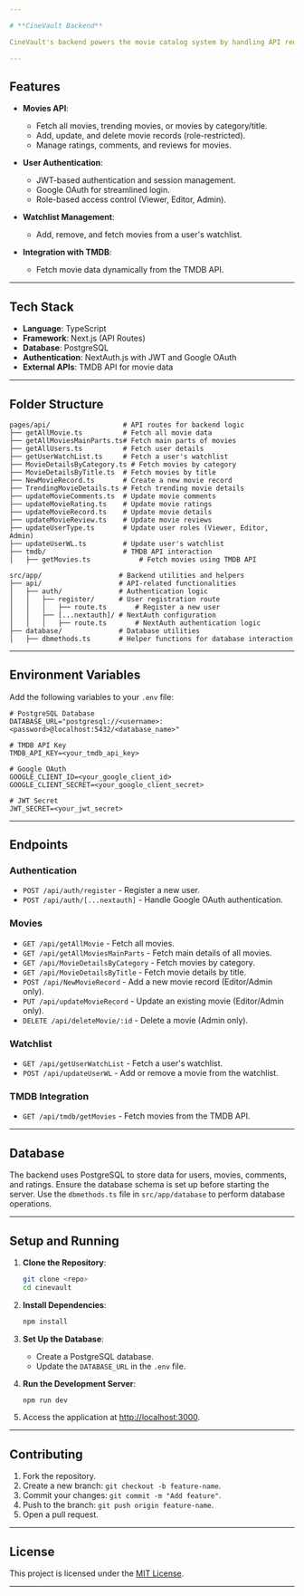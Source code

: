 ```yaml
---

# **CineVault Backend**

CineVault's backend powers the movie catalog system by handling API requests, managing data interactions with the PostgreSQL database, authenticating users, and enabling role-based access control.

---
```


## **Features**  

- **Movies API**:  
  - Fetch all movies, trending movies, or movies by category/title.  
  - Add, update, and delete movie records (role-restricted).  
  - Manage ratings, comments, and reviews for movies.  

- **User Authentication**:  
  - JWT-based authentication and session management.  
  - Google OAuth for streamlined login.  
  - Role-based access control (Viewer, Editor, Admin).  

- **Watchlist Management**:  
  - Add, remove, and fetch movies from a user's watchlist.  

- **Integration with TMDB**:  
  - Fetch movie data dynamically from the TMDB API.  

---

## **Tech Stack**  

- **Language**: TypeScript  
- **Framework**: Next.js (API Routes)  
- **Database**: PostgreSQL  
- **Authentication**: NextAuth.js with JWT and Google OAuth  
- **External APIs**: TMDB API for movie data  

---

## **Folder Structure**  

```plaintext
pages/api/                  # API routes for backend logic
├── getAllMovie.ts          # Fetch all movie data
├── getAllMoviesMainParts.ts# Fetch main parts of movies
├── getAllUsers.ts          # Fetch user details
├── getUserWatchList.ts     # Fetch a user's watchlist
├── MovieDetailsByCategory.ts # Fetch movies by category
├── MovieDetailsByTitle.ts  # Fetch movies by title
├── NewMovieRecord.ts       # Create a new movie record
├── TrendingMovieDetails.ts # Fetch trending movie details
├── updateMovieComments.ts  # Update movie comments
├── updateMovieRating.ts    # Update movie ratings
├── updateMovieRecord.ts    # Update movie details
├── updateMovieReview.ts    # Update movie reviews
├── updateUserType.ts       # Update user roles (Viewer, Editor, Admin)
├── updateUserWL.ts         # Update user's watchlist
├── tmdb/                   # TMDB API interaction
│   ├── getMovies.ts            # Fetch movies using TMDB API
```

```plaintext
src/app/                   # Backend utilities and helpers
├── api/                   # API-related functionalities
│   ├── auth/              # Authentication logic
│   │   ├── register/      # User registration route
│   │   │   ├── route.ts       # Register a new user
│   │   ├── [...nextauth]/ # NextAuth configuration
│   │   │   ├── route.ts       # NextAuth authentication logic
├── database/              # Database utilities
│   ├── dbmethods.ts       # Helper functions for database interaction
```

---

## **Environment Variables**  

Add the following variables to your `.env` file:

```env
# PostgreSQL Database
DATABASE_URL="postgresql://<username>:<password>@localhost:5432/<database_name>"

# TMDB API Key
TMDB_API_KEY=<your_tmdb_api_key>

# Google OAuth
GOOGLE_CLIENT_ID=<your_google_client_id>
GOOGLE_CLIENT_SECRET=<your_google_client_secret>

# JWT Secret
JWT_SECRET=<your_jwt_secret>
```

---

## **Endpoints**  

### **Authentication**  
- `POST /api/auth/register` - Register a new user.  
- `POST /api/auth/[...nextauth]` - Handle Google OAuth authentication.  

### **Movies**  
- `GET /api/getAllMovie` - Fetch all movies.  
- `GET /api/getAllMoviesMainParts` - Fetch main details of all movies.  
- `GET /api/MovieDetailsByCategory` - Fetch movies by category.  
- `GET /api/MovieDetailsByTitle` - Fetch movie details by title.  
- `POST /api/NewMovieRecord` - Add a new movie record (Editor/Admin only).  
- `PUT /api/updateMovieRecord` - Update an existing movie (Editor/Admin only).  
- `DELETE /api/deleteMovie/:id` - Delete a movie (Admin only).  

### **Watchlist**  
- `GET /api/getUserWatchList` - Fetch a user's watchlist.  
- `POST /api/updateUserWL` - Add or remove a movie from the watchlist.  

### **TMDB Integration**  
- `GET /api/tmdb/getMovies` - Fetch movies from the TMDB API.  

---

## **Database**  

The backend uses PostgreSQL to store data for users, movies, comments, and ratings. Ensure the database schema is set up before starting the server. Use the `dbmethods.ts` file in `src/app/database` to perform database operations.

---

## **Setup and Running**  

1. **Clone the Repository**:  
   ```bash
   git clone <repo>
   cd cinevault
   ```

2. **Install Dependencies**:  
   ```bash
   npm install
   ```

3. **Set Up the Database**:  
   - Create a PostgreSQL database.  
   - Update the `DATABASE_URL` in the `.env` file.  

4. **Run the Development Server**:  
   ```bash
   npm run dev
   ```

5. Access the application at [http://localhost:3000](http://localhost:3000).  

---

## **Contributing**  

1. Fork the repository.  
2. Create a new branch: `git checkout -b feature-name`.  
3. Commit your changes: `git commit -m "Add feature"`.  
4. Push to the branch: `git push origin feature-name`.  
5. Open a pull request.  

---

## **License**  

This project is licensed under the [MIT License](LICENSE).  

---

